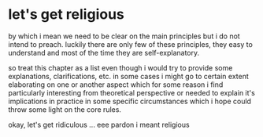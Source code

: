 # let's get religious

by which i mean we need to be clear on the main principles but i do not intend to preach. luckily there are only few of these principles, they easy to understand and most of the time they are self-explanatory.

so treat this chapter as a list even though i would try to provide some explanations, clarifications, etc. in some cases i might go to certain extent elaborating on one or another aspect which for some reason i find particularly interesting from theoretical perspective or needed to explain it's implications in practice in some specific circumstances which i hope could throw some light on the core rules.

okay, let's get ridiculous ... eee pardon i meant religious
